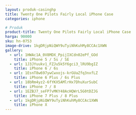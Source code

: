 ```yaml
---
layout: produk-casinghp
title: Twenty One Pilots Fairly Local iPhone Case
categories: iphone

# Produk
product-title: Twenty One Pilots Fairly Local iPhone Case
harga: 90000
sku: hn-0753
image-drive: 1kgDRjpNiQWY9uTyiNhKuhMy8CCAc1XWN
gallery:
  - url: 1HWAc1A_0V8MDX_PpijIXCdn02ePf_GOd
    title: iPhone 5 / 5s / SE
  - url: 1J3JYuukv1_FZJu5k5Y6gci3_lRU9bgIZ
    title: iPhone 6 / 6s
  - url: 1EsnT8w697ywCwxojs-krGUaZfq3nxfLZ
    title: iPhone 6 Plus / 6s Plus
  - url: 18bRm4yz2-6fYKX5AMlrHx7DhuXurSubC
    title: iPhone 7 / 8
  - url: 1EZBJ7_seFP7vMKY48AcHQWrL5G0tDZJG
    title: iPhone 7 Plus / 8 Plus
  - url: 1kgDRjpNiQWY9uTyiNhKuhMy8CCAc1XWN
    title: iPhone X
---
```

